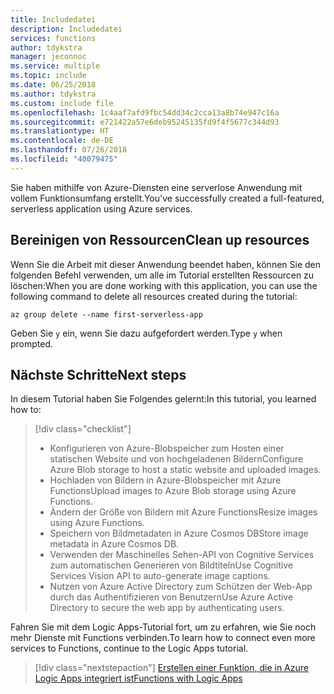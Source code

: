 ```yaml
---
title: Includedatei
description: Includedatei
services: functions
author: tdykstra
manager: jeconnoc
ms.service: multiple
ms.topic: include
ms.date: 06/25/2018
ms.author: tdykstra
ms.custom: include file
ms.openlocfilehash: 1c4aaf7afd9fbc54dd34c2cca13a8b74e947c16a
ms.sourcegitcommit: e721422a57e6deb95245135fd9f4f5677c344d93
ms.translationtype: HT
ms.contentlocale: de-DE
ms.lasthandoff: 07/26/2018
ms.locfileid: "40079475"
---
```

<span data-ttu-id="cdc3d-103">Sie haben mithilfe von Azure-Diensten eine serverlose Anwendung mit vollem Funktionsumfang erstellt.</span><span class="sxs-lookup"><span data-stu-id="cdc3d-103">You've successfully created a full-featured, serverless application using Azure services.</span></span>

## <a name="clean-up-resources"></a><span data-ttu-id="cdc3d-104">Bereinigen von Ressourcen</span><span class="sxs-lookup"><span data-stu-id="cdc3d-104">Clean up resources</span></span>

<span data-ttu-id="cdc3d-105">Wenn Sie die Arbeit mit dieser Anwendung beendet haben, können Sie den folgenden Befehl verwenden, um alle im Tutorial erstellten Ressourcen zu löschen:</span><span class="sxs-lookup"><span data-stu-id="cdc3d-105">When you are done working with this application, you can use the following command to delete all resources created during the tutorial:</span></span>

```azurecli
az group delete --name first-serverless-app
```

<span data-ttu-id="cdc3d-106">Geben Sie `y` ein, wenn Sie dazu aufgefordert werden.</span><span class="sxs-lookup"><span data-stu-id="cdc3d-106">Type `y` when prompted.</span></span>  

## <a name="next-steps"></a><span data-ttu-id="cdc3d-107">Nächste Schritte</span><span class="sxs-lookup"><span data-stu-id="cdc3d-107">Next steps</span></span>

<span data-ttu-id="cdc3d-108">In diesem Tutorial haben Sie Folgendes gelernt:</span><span class="sxs-lookup"><span data-stu-id="cdc3d-108">In this tutorial, you learned how to:</span></span>
> [!div class="checklist"]
> * <span data-ttu-id="cdc3d-109">Konfigurieren von Azure-Blobspeicher zum Hosten einer statischen Website und von hochgeladenen Bildern</span><span class="sxs-lookup"><span data-stu-id="cdc3d-109">Configure Azure Blob storage to host a static website and uploaded images.</span></span>
> * <span data-ttu-id="cdc3d-110">Hochladen von Bildern in Azure-Blobspeicher mit Azure Functions</span><span class="sxs-lookup"><span data-stu-id="cdc3d-110">Upload images to Azure Blob storage using Azure Functions.</span></span>
> * <span data-ttu-id="cdc3d-111">Ändern der Größe von Bildern mit Azure Functions</span><span class="sxs-lookup"><span data-stu-id="cdc3d-111">Resize images using Azure Functions.</span></span>
> * <span data-ttu-id="cdc3d-112">Speichern von Bildmetadaten in Azure Cosmos DB</span><span class="sxs-lookup"><span data-stu-id="cdc3d-112">Store image metadata in Azure Cosmos DB.</span></span>
> * <span data-ttu-id="cdc3d-113">Verwenden der Maschinelles Sehen-API von Cognitive Services zum automatischen Generieren von Bildtiteln</span><span class="sxs-lookup"><span data-stu-id="cdc3d-113">Use Cognitive Services Vision API to auto-generate image captions.</span></span>
> * <span data-ttu-id="cdc3d-114">Nutzen von Azure Active Directory zum Schützen der Web-App durch das Authentifizieren von Benutzern</span><span class="sxs-lookup"><span data-stu-id="cdc3d-114">Use Azure Active Directory to secure the web app by authenticating users.</span></span>

<span data-ttu-id="cdc3d-115">Fahren Sie mit dem Logic Apps-Tutorial fort, um zu erfahren, wie Sie noch mehr Dienste mit Functions verbinden.</span><span class="sxs-lookup"><span data-stu-id="cdc3d-115">To learn how to connect even more services to Functions, continue to the Logic Apps tutorial.</span></span> 

> [!div class="nextstepaction"]
> [<span data-ttu-id="cdc3d-116">Erstellen einer Funktion, die in Azure Logic Apps integriert ist</span><span class="sxs-lookup"><span data-stu-id="cdc3d-116">Functions with Logic Apps</span></span>](https://docs.microsoft.com/azure/azure-functions/functions-twitter-email)